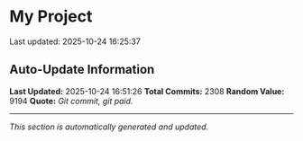 # My Project


Last updated: 2025-10-24 16:25:37











































































































































































































































































































































































































































































































































































































































































































































































































































































































































































































































































































































































































































































































































































































































































































































































































































































































































































































































































































































































































































































































































































































































































































































































































































































































































































































































































































































































































## Auto-Update Information

**Last Updated:** 2025-10-24 16:51:26
**Total Commits:** 2308
**Random Value:** 9194
**Quote:** _Git commit, git paid._

---
_This section is automatically generated and updated._